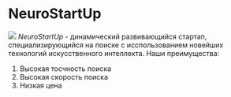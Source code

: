 # NeuroStartUp
![](https://netology-code.github.io/git-homeworks/introduction/assets/logo.png)
*NeuroStartUp* - динамический развивающийся стартап, специализирующийся на поиске с исспользованием новейших технологий искусственного интеллекта.
Наши преимущества:
1. Высокая тосчность поиска
2. Высокая скорость поиска
3. Низкая цена
   